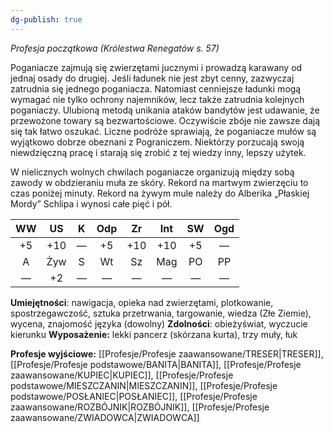 ```yaml
---
dg-publish: true
---
```

*Profesja początkowa (Królestwa Renegatów s. 57)*

Poganiacze zajmują się zwierzętami jucznymi i prowadzą karawany od jednaj osady do drugiej. Jeśli ładunek nie jest zbyt cenny, zazwyczaj zatrudnia się jednego poganiacza. Natomiast cenniejsze ładunki mogą wymagać nie tylko ochrony najemników, lecz także zatrudnia kolejnych poganiaczy. Ulubioną metodą unikania ataków bandytów jest udawanie, że przewożone towary są bezwartościowe. Oczywiście zbóje nie zawsze dają się tak łatwo oszukać. Liczne podróże sprawiają, że poganiacze mułów są wyjątkowo dobrze obeznani z Pograniczem. Niektórzy porzucają swoją niewdzięczną pracę i starają się zrobić z tej wiedzy inny, lepszy użytek.

W nielicznych wolnych chwilach poganiacze organizują między sobą zawody w obdzieraniu muła ze skóry. Rekord na martwym zwierzęciu to czas poniżej minuty. Rekord na żywym mule należy do Alberika „Płaskiej Mordy” Schlipa i wynosi całe pięć i pół.

| WW  | US  |  K  | Odp | Zr  | Int | SW  | Ogd |
|:---:|:---:|:---:|:---:|:---:|:---:|:---:|:---:|
| +5  | +10 |  —  | +5  | +10 | +10 | +5  |  —  |
|  A  | Żyw |  S  | Wt  | Sz  | Mag | PO  | PP  |
|  —  | +2  |  —  |  —  |  —  |  —  |  —  |  —  |
**Umiejętności**: nawigacja, opieka nad zwierzętami, plotkowanie, spostrzegawczość, sztuka przetrwania, targowanie, wiedza (Złe Ziemie), wycena, znajomość języka (dowolny)
**Zdolności**: obieżyświat, wyczucie kierunku
**Wyposażenie:** lekki pancerz (skórzana kurta), trzy muły, łuk

**Profesje wyjściowe:** [[Profesje/Profesje zaawansowane/TRESER\|TRESER]], [[Profesje/Profesje podstawowe/BANITA\|BANITA]], [[Profesje/Profesje zaawansowane/KUPIEC\|KUPIEC]], [[Profesje/Profesje podstawowe/MIESZCZANIN\|MIESZCZANIN]], [[Profesje/Profesje podstawowe/POSŁANIEC\|POSŁANIEC]], [[Profesje/Profesje zaawansowane/ROZBÓJNIK\|ROZBÓJNIK]], [[Profesje/Profesje zaawansowane/ZWIADOWCA\|ZWIADOWCA]]
